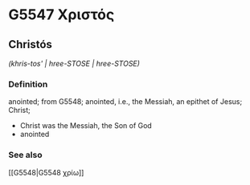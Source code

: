 # G5547 Χριστός

## Christós

_(khris-tos' | hree-STOSE | hree-STOSE)_

### Definition

anointed; from G5548; anointed, i.e., the Messiah, an epithet of Jesus; Christ; 

- Christ was the Messiah, the Son of God
- anointed

### See also

[[G5548|G5548 χρίω]]
